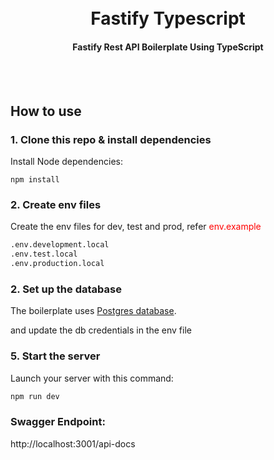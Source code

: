 <h1 align="center">
    <br>
  Fastify Typescript
  <br>
</h1>

<h4 align="center"> Fastify Rest API Boilerplate Using TypeScript</h4>
 <br>
  <br>

## How to use

### 1. Clone this repo & install dependencies

Install Node dependencies:

`npm install`

### 2. Create env files

Create the env files for dev, test and prod,
refer <span style="color:red;">env.example</span>

```sh
.env.development.local
.env.test.local
.env.production.local
```

### 2. Set up the database

The boilerplate uses [Postgres database](https://www.postgresql.org/).

and update the db credentials in the env file

### 5. Start the server

Launch your server with this command:

```sh
npm run dev
```

### Swagger Endpoint:

http://localhost:3001/api-docs
